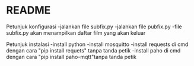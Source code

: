 # README

Petunjuk konfigurasi
-jalankan file subfix.py
-jalankan file pubfix.py
-file subfix.py akan menampilkan daftar film yang akan keluar

Petunjuk instalasi
-install python
-install mosquitto
-install requests di cmd dengan cara "pip install requets" tanpa tanda petik
-install paho di cmd dengan cara "pip install paho-mqtt"tanpa tanda petik
